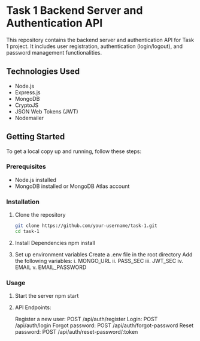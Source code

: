 # Task 1 Backend Server and Authentication API

This repository contains the backend server and authentication API for Task 1 project. It includes user registration, authentication (login/logout), and password management functionalities.

## Technologies Used

- Node.js
- Express.js
- MongoDB
- CryptoJS
- JSON Web Tokens (JWT)
- Nodemailer

## Getting Started

To get a local copy up and running, follow these steps:

### Prerequisites

- Node.js installed
- MongoDB installed or MongoDB Atlas account


### Installation

1. Clone the repository
   ```sh
   git clone https://github.com/your-username/task-1.git
   cd task-1

2. Install Dependencies
    npm install

3. Set up environment variables
    Create a .env file in the root directory
    Add the following variables:
    i. MONGO_URL
    ii. PASS_SEC
    iii. JWT_SEC
    iv. EMAIL
    v. EMAIL_PASSWORD

### Usage

1. Start the server
    npm start

2. API Endpoints:

    Register a new user: POST /api/auth/register
    Login: POST /api/auth/login
    Forgot password: POST /api/auth/forgot-password
    Reset password: POST /api/auth/reset-password/:token

